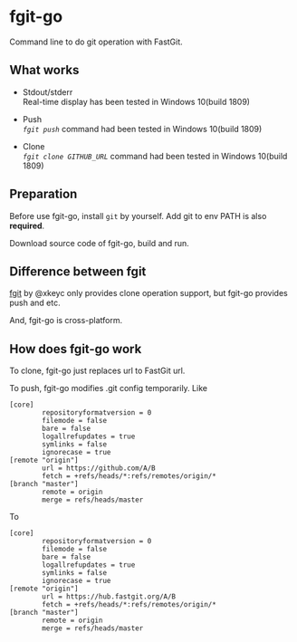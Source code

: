 # fgit-go

Command line to do git operation with FastGit.

## What works

- Stdout/stderr  
Real-time display has been tested in Windows 10(build 1809)

- Push  
*`fgit push`* command had been tested in Windows 10(build 1809)

- Clone  
*`fgit clone GITHUB_URL`* command had been tested in Windows 10(build 1809)

## Preparation

Before use fgit-go, install `git` by yourself. Add git to env PATH is also **required**.

Download source code of fgit-go, build and run.

## Difference between fgit

[fgit](https://github.com/fastgitorg/fgit) by @xkeyc only provides clone operation support, but fgit-go provides push and etc.

And, fgit-go is cross-platform.

## How does fgit-go work

To clone, fgit-go just replaces url to FastGit url.

To push, fgit-go modifies .git config temporarily. Like

```config
[core]
        repositoryformatversion = 0
        filemode = false
        bare = false
        logallrefupdates = true
        symlinks = false
        ignorecase = true
[remote "origin"]
        url = https://github.com/A/B
        fetch = +refs/heads/*:refs/remotes/origin/*
[branch "master"]
        remote = origin
        merge = refs/heads/master
```

To

```config
[core]
        repositoryformatversion = 0
        filemode = false
        bare = false
        logallrefupdates = true
        symlinks = false
        ignorecase = true
[remote "origin"]
        url = https://hub.fastgit.org/A/B
        fetch = +refs/heads/*:refs/remotes/origin/*
[branch "master"]
        remote = origin
        merge = refs/heads/master
